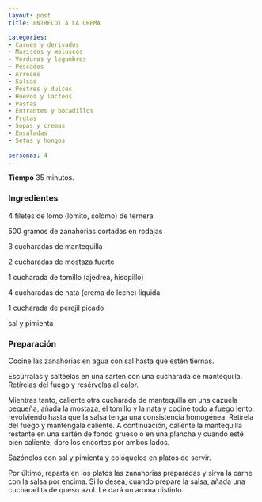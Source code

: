```yaml
---
layout: post
title: ENTRECOT A LA CREMA

categories:
- Carnes y derivados
- Mariscos y moluscos
- Verduras y legumbres
- Pescados
- Arroces
- Salsas
- Postres y dulces
- Huevos y lacteos
- Pastas
- Entrantes y bocadillos
- Frutas
- Sopas y cremas
- Ensaladas
- Setas y hongos
 
personas: 4 
---
```

<b>Tiempo</b> 35 minutos.

<h3>Ingredientes</h3>
4 filetes de lomo (lomito, solomo) de ternera

500 gramos de zanahorias cortadas en rodajas

3 cucharadas de mantequilla

2 cucharadas de mostaza fuerte

1 cucharada de tomillo (ajedrea, hisopillo)

4 cucharadas de nata (crema de leche) líquida

1 cucharada de perejil picado

sal y pimienta

<h3>Preparación</h3>
Cocine las zanahorias en agua con sal hasta que estén tiernas.

Escúrralas y saltéelas en una sartén con una cucharada de mantequilla. Retírelas del fuego y resérvelas al calor.

Mientras tanto, caliente otra cucharada de mantequilla en una cazuela pequeña, añada la mostaza, el tomillo y la nata y cocine todo a fuego lento, revolviendo hasta que la salsa tenga una consistencia homogénea. Retírela del fuego y manténgala caliente. A continuación, caliente la mantequilla restante en una sartén de fondo grueso o en una plancha y cuando esté bien caliente, dore los encortes por ambos lados.

Sazónelos con sal y pimienta y colóquelos en platos de servir.

Por último, reparta en los platos las zanahorias preparadas y sirva la carne con la salsa por encima. Si lo desea, cuando prepare la salsa, añada una cucharadita de queso azul. Le dará un aroma distinto.

